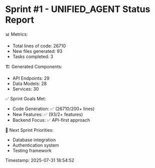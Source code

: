
Sprint #1 - UNIFIED_AGENT Status Report
==================================================
📊 Metrics:
   - Total lines of code: 26710
   - New files generated: 93
   - Tasks completed: 3
   
🏗️ Generated Components:
   - API Endpoints: 29
   - Data Models: 28
   - Services: 30

✅ Sprint Goals Met:
   - Code Generation: ✅ (26710/200+ lines)
   - New Features: ✅ (93/2+ features)
   - Backend Focus: ✅ API-first approach
   
🎯 Next Sprint Priorities:
   - Database integration
   - Authentication system
   - Testing framework
   
Timestamp: 2025-07-31 18:54:52
